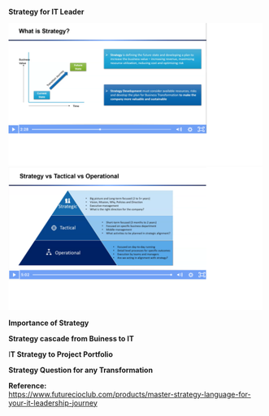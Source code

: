 <b>Strategy for IT Leader</b>

<img src="https://github.com/rjanapa/rjanapa/blob/main/Strategy.png" width="500" length="500">

<img src="https://github.com/rjanapa/rjanapa/blob/main/StrategyTacticalOperational.png" width="500" length="500">

<b>Importance of Strategy</b><br>



<b>Strategy cascade from Buiness to IT</b><br>

I<b>T Strategy to Project Portfolio</b><br>

<b>Strategy Question for any Transformation</b><br>

<b>Reference:</b><br> https://www.futurecioclub.com/products/master-strategy-language-for-your-it-leadership-journey

